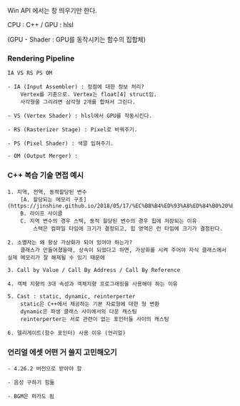 Win API 에서는 창 띄우기만 한다.

CPU : C++ / GPU : hlsl 

(GPU - Shader : GPU를 동작시키는 함수의 집합체)


### Rendering Pipeline

	IA VS RS PS OM

	- IA (Input Assembler) : 정점에 대한 정보 처리?
		Vertex를 기준으로. Vertex는 float[4] struct임.
		사각형을 그리려면 삼각형 2개를 합쳐서 그린다.

	- VS (Vertex Shader) : hlsl에서 GPU를 작동시킨다.

	- RS (Rasterizer Stage) : Pixel로 바꿔주기.

	- PS (Pixel Shader) : 색깔 입혀주기.

	- OM (Output Merger) : 


### C++ 복습 기술 면접 예시

	1. 지역, 전역, 동적할당된 변수
		[A. 할당되는 메모리 구조](https://jinshine.github.io/2018/05/17/%EC%BB%B4%ED%93%A8%ED%84%B0%20%EA%B8%B0%EC%B4%88/%EB%A9%94%EB%AA%A8%EB%A6%AC%EA%B5%AC%EC%A1%B0/)
		B. 라이프 사이클
		C. 지역 변수의 경우 스택, 동적 할당된 변수의 경우 힙에 저장되는 이유
			스택은 컴파일 타임에 크기가 결정되고, 힙 영역은 런 타임에 크기가 결정된다.

	2. 소멸자는 왜 항상 가상화가 되어 있어야 하는가?
		클래스가 만들어졌을때, 상속이 되었다고 하면, 가상화를 시켜 주어야 자식 클래스에서 실제 메모리가 잘 해제될 수 있기 때문에

	3. Call by Value / Call By Address / Call By Reference

	4. 객체 지향의 3대 속성과 객체지향 프로그래밍을 사용해야 하는 이유

	5. Cast : static, dynamic, reinterperter
		static은 C++에서 제공하는 기본 자료형에 대한 형 변환
		dynamic은 파생 클래스 사이에서의 다운 캐스팅
		reinterperter는 서로 관련이 없는 포인터들 사이의 캐스팅

	6. 델리게이트(함수 포인터) 사용 이유 (언리얼)


### 언리얼 에셋 어떤 거 쓸지 고민해오기

	- 4.26.2 버전으로 받아야 함

	- 음성 구하기 힘듦

	- BGM은 퍼가도 됨


